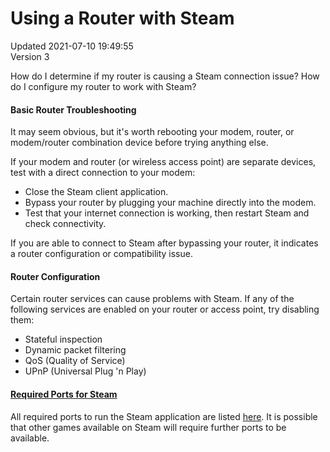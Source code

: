 # Using a Router with Steam
Updated 2021-07-10 19:49:55  
Version 3  

How do I determine if my router is causing a Steam connection issue?  How do I configure my router to work with Steam?  
  
#### Basic Router Troubleshooting
It may seem obvious, but it's worth rebooting your modem, router, or modem/router combination device before trying anything else.  
  
If your modem and router (or wireless access point) are separate devices, test with a direct connection to your modem:  

* Close the Steam client application.
* Bypass your router by plugging your machine directly into the modem.
* Test that your internet connection is working, then restart Steam and check connectivity.

  
If you are able to connect to Steam after bypassing your router, it indicates a router configuration or compatibility issue.  
  
#### Router Configuration
Certain router services can cause problems with Steam. If any of the following services are enabled on your router or access point, try disabling them:  

* Stateful inspection
* Dynamic packet filtering
* QoS (Quality of Service)
* UPnP (Universal Plug 'n Play)

  
  
#### [Required Ports for Steam](https://help.steampowered.com/en/faqs/view/2EA8-4D75-DA21-31EB)
All required ports to run the Steam application are listed [here](https://help.steampowered.com/en/faqs/view/2EA8-4D75-DA21-31EB). It is possible that other games available on Steam will require further ports to be available.